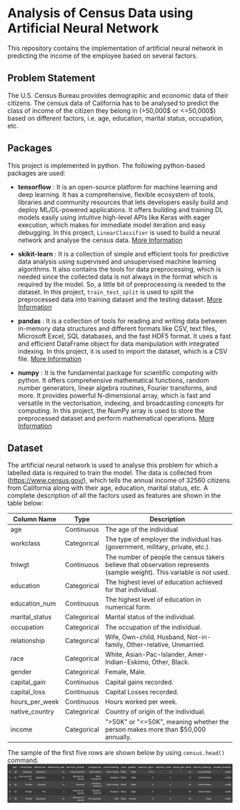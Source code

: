 # Analysis of Census Data using Artificial Neural Network
This repository contains the implementation of artificial neural network in predicting the income of the employee based on several factors.

## Problem Statement
The U.S. Census Bureau provides demographic and economic data of their citizens. The census data of California has to be analysed to predict the class of income of the citizen they belong in (>50,000$ or <=50,000$) based on different factors, i.e. age, education, marital status, occupation, etc.

## Packages
This project is implemented in python. The following python-based packages are used:

* **tensorflow** : It is an open-source platform for machine learning and deep learning. It has a comprehensive, flexible ecosystem of tools, libraries and community resources that lets developers easily build and deploy ML/DL-powered applications. It offers building and training DL models easily using intuitive high-level APIs like Keras with eager execution, which makes for immediate model iteration and easy debugging. In this project, `LinearClassifier` is used to build a neural network and analyse the census data. [More Information](https://www.tensorflow.org/)

* **skikit-learn** : It is a collection of simple and efficient tools for predictive data analysis using supervised and unsupervised machine learning algorithms. It also contains the tools for data preprocessing, which is needed since the collected data is not always in the format which is required by the model. So, a little bit of preprocessing is needed to the dataset. In this project, `train_test_split` is used to split the preprocessed data into training dataset and the testing dataset. [More Information](https://scikit-learn.org/stable/index.html)

* **pandas** : It is a collection of tools for reading and writing data between in-memory data structures and different formats like CSV, text files, Microsoft Excel, SQL databases, and the fast HDF5 format. It uses a fast and efficient DataFrame object for data manipulation with integrated indexing. In this project, it is used to import the dataset, which is a CSV file. [More Information](https://pandas.pydata.org/)

* **numpy** : It is the fundamental package for scientific computing with python. It offers comprehensive mathematical functions, random number generators, linear algebra routines, Fourier transforms, and more. It provides powerful N-dimensional array, which is fast and versatile in the vectorisation, indexing, and broadcasting concepts for computing. In this project, the NumPy array is used to store the preprocessed dataset and perform mathematical operations. [More Information](https://numpy.org/)

## Dataset
The artificial neural network is used to analyse this problem for which a labelled data is required to train the model. The data is collected from (https://www.census.gov/), which tells the annual income of 32560 citizens from California along with their age, education, marital status, etc. A complete description of all the factors used as features are shown in the table below:

<table>
<thead>
<tr>
<th>Column Name</th>
<th>Type</th>
<th>Description</th>
</tr>
</thead>
<tbody>
<tr>
<td>age</td>
<td>Continuous</td>
<td>The age of the individual</td>
</tr>
<tr>
<td>workclass</td>
<td>Categorical</td>
<td>The type of employer the  individual has (government,  military, private, etc.).</td>
</tr>
<tr>
<td>fnlwgt</td>
<td>Continuous</td>
<td>The number of people the census  takers believe that observation  represents (sample weight). This  variable is not used.</td>
</tr>
<tr>
<td>education</td>
<td>Categorical</td>
<td>The highest level of education  achieved for that individual.</td>
</tr>
<tr>
<td>education_num</td>
<td>Continuous</td>
<td>The highest level of education in  numerical form.</td>
</tr>
<tr>
<td>marital_status</td>
<td>Categorical</td>
<td>Marital status of the individual.</td>
</tr>
<tr>
<td>occupation</td>
<td>Categorical</td>
<td>The occupation of the individual.</td>
</tr>
<tr>
<td>relationship</td>
<td>Categorical</td>
<td>Wife, Own-child, Husband,  Not-in-family, Other-relative,  Unmarried.</td>
</tr>
<tr>
<td>race</td>
<td>Categorical</td>
<td>White, Asian-Pac-Islander,  Amer-Indian-Eskimo, Other, Black.</td>
</tr>
<tr>
<td>gender</td>
<td>Categorical</td>
<td>Female, Male.</td>
</tr>
<tr>
<td>capital_gain</td>
<td>Continuous</td>
<td>Capital gains recorded.</td>
</tr>
<tr>
<td>capital_loss</td>
<td>Continuous</td>
<td>Capital Losses recorded.</td>
</tr>
<tr>
<td>hours_per_week</td>
<td>Continuous</td>
<td>Hours worked per week.</td>
</tr>
<tr>
<td>native_country</td>
<td>Categorical</td>
<td>Country of origin of the  individual.</td>
</tr>
<tr>
<td>income</td>
<td>Categorical</td>
<td>"&gt;50K" or "&lt;=50K", meaning whether the person makes more than $50,000 annually.</td>
</tr>
</tbody>
</table>


The sample of the first five rows are shown below by using `census.head()` command.
<img src="img/head.png">
